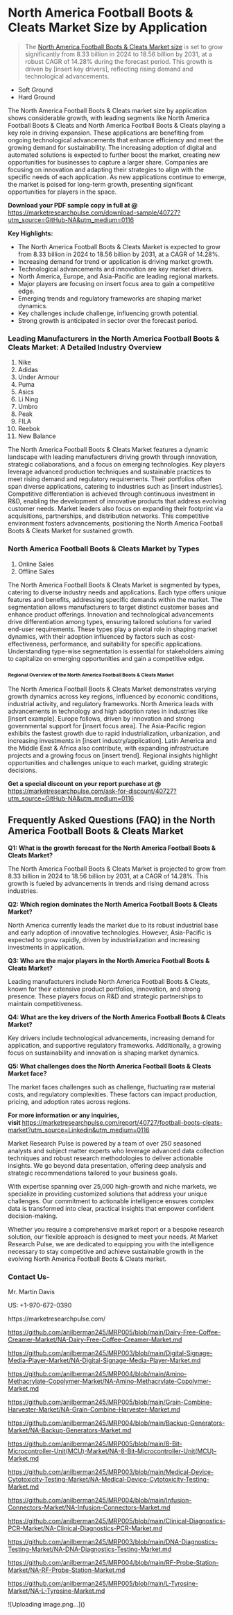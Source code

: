 <h1>North America Football Boots & Cleats Market&nbsp;Size by Application</h1><blockquote><p>The <a href="https://marketresearchpulse.com/download-sample/40727?utm_source=GitHub-NA&amp;utm_medium=0116">North America Football Boots & Cleats Market size</a> is set to grow significantly from 8.33 billion in 2024 to 18.56 billion by 2031, at a robust CAGR of 14.28% during the forecast period. This growth is driven by [insert key drivers], reflecting rising demand and technological advancements.</p></blockquote><ul><li>Soft Ground<li> Hard Ground</li></ul><p>The North America Football Boots & Cleats market size by application shows considerable growth, with leading segments like North America Football Boots & Cleats and North America Football Boots & Cleats playing a key role in driving expansion. These applications are benefiting from ongoing technological advancements that enhance efficiency and meet the growing demand for sustainability. The increasing adoption of digital and automated solutions is expected to further boost the market, creating new opportunities for businesses to capture a larger share. Companies are focusing on innovation and adapting their strategies to align with the specific needs of each application. As new applications continue to emerge, the market is poised for long-term growth, presenting significant opportunities for players in the space.</p><p><strong>Download your PDF sample copy in full at @ </strong><a href="https://marketresearchpulse.com/download-sample/40727?utm_source=GitHub-NA&amp;utm_medium=0116">https://marketresearchpulse.com/download-sample/40727?utm_source=GitHub-NA&amp;utm_medium=0116</a></p><p><strong>Key Highlights: </strong></p><ul><li>The North America Football Boots & Cleats Market is expected to grow from 8.33 billion in 2024 to 18.56 billion by 2031, at a CAGR of 14.28%.</li><li>Increasing demand for trend or application is driving market growth.</li><li>Technological advancements and innovation are key market drivers.</li><li>North America, Europe, and Asia-Pacific are leading regional markets.</li><li>Major players are focusing on insert focus area to gain a competitive edge.</li><li>Emerging trends and regulatory frameworks are shaping market dynamics.</li><li>Key challenges include challenge, influencing growth potential.</li><li>Strong growth is anticipated in sector over the forecast period.</li></ul><h3>Leading Manufacturers in the North America Football Boots & Cleats Market: A Detailed Industry Overview</h3><ol><li>Nike</li><li>Adidas</li><li>Under Armour</li><li>Puma</li><li>Asics</li><li>Li Ning</li><li>Umbro</li><li>Peak</li><li>FILA</li><li>Reebok</li><li>New Balance</li></ol><div class="flex max-w-full flex-col flex-grow"><div class="min-h-8 text-message flex w-full flex-col items-end gap-2 whitespace-normal break-words [.text-message+&amp;]:mt-5" dir="auto" data-message-author-role="assistant" data-message-id="fd8432e4-4910-450d-b182-61b7bfb0a01f" data-message-model-slug="gpt-4o"><div class="flex w-full flex-col gap-1 empty:hidden first:pt-[3px]"><div class="markdown prose w-full break-words dark:prose-invert light"><p>The North America Football Boots & Cleats Market features a dynamic landscape with leading manufacturers driving growth through innovation, strategic collaborations, and a focus on emerging technologies. Key players leverage advanced production techniques and sustainable practices to meet rising demand and regulatory requirements. Their portfolios often span diverse applications, catering to industries such as [insert industries]. Competitive differentiation is achieved through continuous investment in R&amp;D, enabling the development of innovative products that address evolving customer needs. Market leaders also focus on expanding their footprint via acquisitions, partnerships, and distribution networks. This competitive environment fosters advancements, positioning the North America Football Boots & Cleats Market for sustained growth.</p></div></div></div></div><h3>North America Football Boots & Cleats Market by Types</h3><ol><li>Online Sales<li> Offline Sales</li></ol><div class="flex max-w-full flex-col flex-grow"><div class="min-h-8 text-message flex w-full flex-col items-end gap-2 whitespace-normal break-words [.text-message+&amp;]:mt-5" dir="auto" data-message-author-role="assistant" data-message-id="084470be-0bb7-4664-bddf-5156b4f41249" data-message-model-slug="gpt-4o-mini"><div class="flex w-full flex-col gap-1 empty:hidden first:pt-[3px]"><div class="markdown prose w-full break-words dark:prose-invert light"><p>The North America Football Boots & Cleats Market is segmented by types, catering to diverse industry needs and applications. Each type offers unique features and benefits, addressing specific demands within the market. The segmentation allows manufacturers to target distinct customer bases and enhance product offerings. Innovation and technological advancements drive differentiation among types, ensuring tailored solutions for varied end-user requirements. These types play a pivotal role in shaping market dynamics, with their adoption influenced by factors such as cost-effectiveness, performance, and suitability for specific applications. Understanding type-wise segmentation is essential for stakeholders aiming to capitalize on emerging opportunities and gain a competitive edge.</p></div></div></div></div><h3><span style="font-size: 11px;">Regional Overview of the North America Football Boots & Cleats Market</span></h3><div class="flex max-w-full flex-col flex-grow"><div class="min-h-8 text-message flex w-full flex-col items-end gap-2 whitespace-normal break-words [.text-message+&amp;]:mt-5" dir="auto" data-message-author-role="assistant" data-message-id="e9038762-ce64-4e30-91c9-9bd413514231" data-message-model-slug="gpt-4o-mini"><div class="flex w-full flex-col gap-1 empty:hidden first:pt-[3px]"><div class="markdown prose w-full break-words dark:prose-invert light"><p>The North America Football Boots & Cleats Market demonstrates varying growth dynamics across key regions, influenced by economic conditions, industrial activity, and regulatory frameworks. North America leads with advancements in technology and high adoption rates in industries like [insert example]. Europe follows, driven by innovation and strong governmental support for [insert focus area]. The Asia-Pacific region exhibits the fastest growth due to rapid industrialization, urbanization, and increasing investments in [insert industry/application]. Latin America and the Middle East &amp; Africa also contribute, with expanding infrastructure projects and a growing focus on [insert trend]. Regional insights highlight opportunities and challenges unique to each market, guiding strategic decisions.</p></div></div></div></div><p><strong>Get a special discount on your report purchase at @ </strong><a href="https://marketresearchpulse.com/ask-for-discount/40727?utm_source=GitHub-NA&amp;utm_medium=0116">https://marketresearchpulse.com/ask-for-discount/40727?utm_source=GitHub-NA&amp;utm_medium=0116</a></p><h2>Frequently Asked Questions (FAQ) in the North America Football Boots & Cleats Market</h2><p><strong>Q1: What is the growth forecast for the North America Football Boots & Cleats Market?</strong></p><p>The North America Football Boots & Cleats Market is projected to grow from 8.33 billion in 2024 to 18.56 billion by 2031, at a CAGR of 14.28%. This growth is fueled by advancements in trends and rising demand across industries.</p><p><strong>Q2: Which region dominates the North America Football Boots & Cleats Market?</strong></p><p>North America currently leads the market due to its robust industrial base and early adoption of innovative technologies. However, Asia-Pacific is expected to grow rapidly, driven by industrialization and increasing investments in application.</p><p><strong>Q3: Who are the major players in the North America Football Boots & Cleats Market?</strong></p><p>Leading manufacturers include North America Football Boots & Cleats, known for their extensive product portfolios, innovation, and strong presence. These players focus on R&amp;D and strategic partnerships to maintain competitiveness.</p><p><strong>Q4: What are the key drivers of the North America Football Boots & Cleats Market?</strong></p><p>Key drivers include technological advancements, increasing demand for application, and supportive regulatory frameworks. Additionally, a growing focus on sustainability and innovation is shaping market dynamics.</p><p><strong>Q5: What challenges does the North America Football Boots & Cleats Market face?</strong></p><p>The market faces challenges such as challenge, fluctuating raw material costs, and regulatory complexities. These factors can impact production, pricing, and adoption rates across regions.</p><p><strong>For more information or any inquiries, visit&nbsp;</strong><a href="https://marketresearchpulse.com/report/40727/football-boots-cleats-market?utm_source=Linkedin&utm_medium=0116">https://marketresearchpulse.com/report/40727/football-boots-cleats-market?utm_source=Linkedin&utm_medium=0116</a></p><p>Market Research Pulse is powered by a team of over 250 seasoned analysts and subject matter experts who leverage advanced data collection techniques and robust research methodologies to deliver actionable insights. We go beyond data presentation, offering deep analysis and strategic recommendations tailored to your business goals.</p><p>With expertise spanning over 25,000 high-growth and niche markets, we specialize in providing customized solutions that address your unique challenges. Our commitment to actionable intelligence ensures complex data is transformed into clear, practical insights that empower confident decision-making.</p><p>Whether you require a comprehensive market report or a bespoke research solution, our flexible approach is designed to meet your needs. At Market Research Pulse, we are dedicated to equipping you with the intelligence necessary to stay competitive and achieve sustainable growth in the evolving North America Football Boots & Cleats market.</p><h3><strong>Contact Us-</strong></h3><p>Mr. Martin Davis</p><p>US: +1-970-672-0390</p><p>https://marketresearchpulse.com/</p><p><a href="https://github.com/anilberman245/MRP005/blob/main/Dairy-Free-Coffee-Creamer-Market/NA-Dairy-Free-Coffee-Creamer-Market.md">https://github.com/anilberman245/MRP005/blob/main/Dairy-Free-Coffee-Creamer-Market/NA-Dairy-Free-Coffee-Creamer-Market.md</a></p><p><a href="https://github.com/anilberman245/MRP003/blob/main/Digital-Signage-Media-Player-Market/NA-Digital-Signage-Media-Player-Market.md">https://github.com/anilberman245/MRP003/blob/main/Digital-Signage-Media-Player-Market/NA-Digital-Signage-Media-Player-Market.md</a></p><p><a href="https://github.com/anilberman245/MRP004/blob/main/Amino-Methacrylate-Copolymer-Market/NA-Amino-Methacrylate-Copolymer-Market.md">https://github.com/anilberman245/MRP004/blob/main/Amino-Methacrylate-Copolymer-Market/NA-Amino-Methacrylate-Copolymer-Market.md</a></p><p><a href="https://github.com/anilberman245/MRP005/blob/main/Grain-Combine-Harvester-Market/NA-Grain-Combine-Harvester-Market.md">https://github.com/anilberman245/MRP005/blob/main/Grain-Combine-Harvester-Market/NA-Grain-Combine-Harvester-Market.md</a></p><p><a href="https://github.com/anilberman245/MRP004/blob/main/Backup-Generators-Market/NA-Backup-Generators-Market.md">https://github.com/anilberman245/MRP004/blob/main/Backup-Generators-Market/NA-Backup-Generators-Market.md</a></p><p><a href="https://github.com/anilberman245/MRP005/blob/main/8-Bit-Microcontroller-Unit(MCU)-Market/NA-8-Bit-Microcontroller-Unit(MCU)-Market.md">https://github.com/anilberman245/MRP005/blob/main/8-Bit-Microcontroller-Unit(MCU)-Market/NA-8-Bit-Microcontroller-Unit(MCU)-Market.md</a></p><p><a href="https://github.com/anilberman245/MRP003/blob/main/Medical-Device-Cytotoxicity-Testing-Market/NA-Medical-Device-Cytotoxicity-Testing-Market.md">https://github.com/anilberman245/MRP003/blob/main/Medical-Device-Cytotoxicity-Testing-Market/NA-Medical-Device-Cytotoxicity-Testing-Market.md</a></p><p><a href="https://github.com/anilberman245/MRP004/blob/main/Infusion-Connectors-Market/NA-Infusion-Connectors-Market.md">https://github.com/anilberman245/MRP004/blob/main/Infusion-Connectors-Market/NA-Infusion-Connectors-Market.md</a></p><p><a href="https://github.com/anilberman245/MRP005/blob/main/Clinical-Diagnostics-PCR-Market/NA-Clinical-Diagnostics-PCR-Market.md">https://github.com/anilberman245/MRP005/blob/main/Clinical-Diagnostics-PCR-Market/NA-Clinical-Diagnostics-PCR-Market.md</a></p><p><a href="https://github.com/anilberman245/MRP003/blob/main/DNA-Diagnostics-Testing-Market/NA-DNA-Diagnostics-Testing-Market.md">https://github.com/anilberman245/MRP003/blob/main/DNA-Diagnostics-Testing-Market/NA-DNA-Diagnostics-Testing-Market.md</a></p><p><a href="https://github.com/anilberman245/MRP004/blob/main/RF-Probe-Station-Market/NA-RF-Probe-Station-Market.md">https://github.com/anilberman245/MRP004/blob/main/RF-Probe-Station-Market/NA-RF-Probe-Station-Market.md</a></p><p><a href="https://github.com/anilberman245/MRP005/blob/main/L-Tyrosine-Market/NA-L-Tyrosine-Market.md">https://github.com/anilberman245/MRP005/blob/main/L-Tyrosine-Market/NA-L-Tyrosine-Market.md</a></p>
![Uploading image.png…]()
